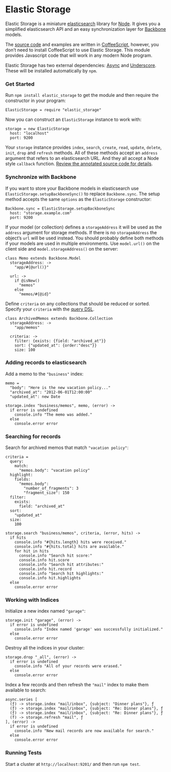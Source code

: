 # Elastic Storage

Elastic Storage is a miniature [elasticsearch](http://elasticsearch.org) library for [Node](http://nodejs.org).
It gives you a simplified elasticsearch API and an easy synchronization layer for [Backbone](http://backbonejs.org) models.

The [source code](https://github.com/craigdavey/elastic_storage) and examples are written in [CoffeeScript](http://backbonejs.org), however,
you don’t need to install CoffeeScript to use Elastic Storage.
This module provides Javascript code that will work in any modern Node program.

Elastic Storage has two external dependencies: [Async](https://github.com/caolan/async) and [Underscore](http://underscorejs.org). These will be installed automatically by `npm`.

### Get Started

Run `npm install elastic_storage` to get the module and then require the constructor in your program:

    ElasticStorage = require "elastic_storage"

Now you can construct an `ElasticStorage` instance to work with:

    storage = new ElasticStorage
      host: "localhost"
      port: 9200

Your `storage` instance provides `index`, `search`, `create`, `read`, `update`, `delete`, `init`, `drop` and `refresh` methods. All of these methods accept an `address` argument that refers to an elasticsearch URL. And they all accept a Node style `callback` function. [Review the annotated source code for details](http://craig.memos.dev:3000/docs/node_modules/elastic_storage/src/index.coffee).

### Synchronize with Backbone

If you want to store your Backbone models in elasticsearch use `ElasticStorage.setupBackboneSync()` to replace `Backbone.sync`. The setup method accepts the same `options` as the `ElasticStorage` constructor:

    Backbone.sync = ElasticStorage.setupBackboneSync
      host: "storage.example.com"
      port: 9200

If your model (or collection) defines a `storageAddress` it will be used
as the `address` argument for storage methods. If there is no `storageAddress`
the object’s `url` will be used instead. You should probably define both
methods if your models are used in multiple environments. Use `model.url()`
on the client side and `model.storageAddress()` on the server:

    class Memo extends Backbone.Model
      storageAddress: ->
        "app/#{@url()}"

      url: ->
        if @isNew()
          "memos"
        else
          "memos/#{@id}"

Define `criteria` on any collections that should be reduced or sorted. 
Specify your `criteria` with the [query DSL](http://www.elasticsearch.org/guide/reference/query-dsl/).

    class ArchivedMemos extends Backbone.Collection
      storageAddress: ->
        "app/memos"

      criteria: ->
        filter: {exists: {field: "archived_at"}}
        sort: {"updated_at": {order:"desc"}}
        size: 100


### Adding records to elasticsearch

Add a memo to the `"business"` index:

    memo =
      "body": "Here is the new vacation policy..."
      "archived_at": "2012-06-01T12:00:00"
      "updated_at": new Date

    storage.index "business/memos", memo, (error) ->
      if error is undefined
        console.info "The memo was added."
      else
        console.error error


### Searching for records

Search for archived memos that match `"vacation policy"`:

    criteria =
      query:
        match:
          "memos.body": "vacation policy"
      highlight:
        fields:
          "memos.body":
            "number_of_fragments": 3
            "fragment_size": 150
      filter:
        exists:
          field: "archived_at"
      sort:
        "updated_at"
      size:
        100

    storage.search "business/memos", criteria, (error, hits) ->
      if hits
        console.info "#{hits.length} hits were received."
        console.info "#{hits.total} hits are available."
        for hit in hits
          console.info "Search hit score:"
          console.info hit.score
          console.info "Search hit attributes:"
          console.info hit.record
          console.info "Search hit highlights:"
          console.info hit.highlights
      else
        console.error error


### Working with Indices

Initialize a new index named `"garage"`:

    storage.init "garage", (error) ->
      if error is undefined
        console.info "Index named 'garage' was successfully initialized."
      else
        console.error error


Destroy all the indices in your cluster:

    storage.drop "_all", (error) ->
      if error is undefined
        console.info "All of your records were erased."
      else
        console.error error


Index a few records and then refresh the `"mail"` index to make them available to search:

    async.series [
      (ƒ) -> storage.index "mail/inbox", {subject: "Dinner plans"}, ƒ
      (ƒ) -> storage.index "mail/inbox", {subject: "Re: Dinner plans"}, ƒ
      (ƒ) -> storage.index "mail/inbox", {subject: "Re: Dinner plans"}, ƒ
      (f) -> storage.refresh "mail", ƒ
    ], (error) ->
      if error is undefined
        console.info "New mail records are now available for search."
      else
        console.error error


### Running Tests

Start a cluster at `http://localhost:9201/` and then run `npm test`.
